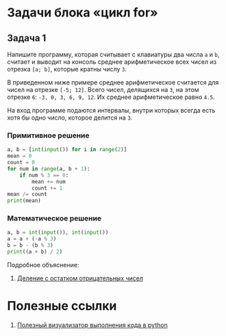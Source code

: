 # Задачи блока «цикл for»

## Задача 1

Напишите программу, которая считывает с клавиатуры два числа `a` и `b`, считает и выводит на консоль среднее арифметическое всех чисел из отрезка `[a; b]`, которые кратны числу `3`.

В приведенном ниже примере среднее арифметическое считается для чисел на отрезке `[-5; 12]`. Всего чисел, делящихся на `3`, на этом отрезке `6`: `-3, 0, 3, 6, 9, 12`. Их среднее арифметическое равно `4.5`.

На вход программе подаются интервалы, внутри которых всегда есть хотя бы одно число, которое делится на `3`.

### Примитивное решение

```python
a, b = [int(input()) for i in range(2)]
mean = 0
count = 0
for num in range(a, b + 1):
    if num % 3 == 0:
        mean += num
        count += 1
mean /= count
print(mean)
```

### Математическое решение
```python
a, b = int(input()), int(input())
a = a + (-a % 3)
b = b - (b % 3)
print((a + b) / 2)
```

Подробное объяснение:  
1. [Деление с остатком отрицательных чисел](https://skysmart.ru/articles/mathematic/delenie-chisel-s-ostatkom)



# Полезные ссылки
1. [Полезный визуализатор выполнения кода в python](https://pythontutor.com/render.html#mode=display)